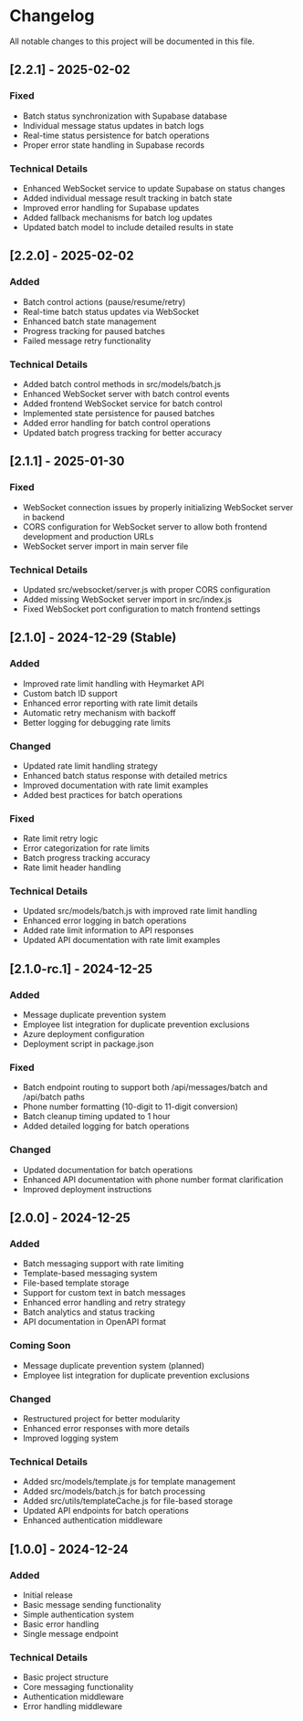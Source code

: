 # Changelog

All notable changes to this project will be documented in this file.

## [2.2.1] - 2025-02-02

### Fixed
- Batch status synchronization with Supabase database
- Individual message status updates in batch logs
- Real-time status persistence for batch operations
- Proper error state handling in Supabase records

### Technical Details
- Enhanced WebSocket service to update Supabase on status changes
- Added individual message result tracking in batch state
- Improved error handling for Supabase updates
- Added fallback mechanisms for batch log updates
- Updated batch model to include detailed results in state

## [2.2.0] - 2025-02-02

### Added
- Batch control actions (pause/resume/retry)
- Real-time batch status updates via WebSocket
- Enhanced batch state management
- Progress tracking for paused batches
- Failed message retry functionality

### Technical Details
- Added batch control methods in src/models/batch.js
- Enhanced WebSocket server with batch control events
- Added frontend WebSocket service for batch control
- Implemented state persistence for paused batches
- Added error handling for batch control operations
- Updated batch progress tracking for better accuracy

## [2.1.1] - 2025-01-30

### Fixed
- WebSocket connection issues by properly initializing WebSocket server in backend
- CORS configuration for WebSocket server to allow both frontend development and production URLs
- WebSocket server import in main server file

### Technical Details
- Updated src/websocket/server.js with proper CORS configuration
- Added missing WebSocket server import in src/index.js
- Fixed WebSocket port configuration to match frontend settings

## [2.1.0] - 2024-12-29 (Stable)

### Added
- Improved rate limit handling with Heymarket API
- Custom batch ID support
- Enhanced error reporting with rate limit details
- Automatic retry mechanism with backoff
- Better logging for debugging rate limits

### Changed
- Updated rate limit handling strategy
- Enhanced batch status response with detailed metrics
- Improved documentation with rate limit examples
- Added best practices for batch operations

### Fixed
- Rate limit retry logic
- Error categorization for rate limits
- Batch progress tracking accuracy
- Rate limit header handling

### Technical Details
- Updated src/models/batch.js with improved rate limit handling
- Enhanced error logging in batch operations
- Added rate limit information to API responses
- Updated API documentation with rate limit examples

## [2.1.0-rc.1] - 2024-12-25

### Added
- Message duplicate prevention system
- Employee list integration for duplicate prevention exclusions
- Azure deployment configuration
- Deployment script in package.json

### Fixed
- Batch endpoint routing to support both /api/messages/batch and /api/batch paths
- Phone number formatting (10-digit to 11-digit conversion)
- Batch cleanup timing updated to 1 hour
- Added detailed logging for batch operations

### Changed
- Updated documentation for batch operations
- Enhanced API documentation with phone number format clarification
- Improved deployment instructions

## [2.0.0] - 2024-12-25

### Added
- Batch messaging support with rate limiting
- Template-based messaging system
- File-based template storage
- Support for custom text in batch messages
- Enhanced error handling and retry strategy
- Batch analytics and status tracking
- API documentation in OpenAPI format

### Coming Soon
- Message duplicate prevention system (planned)
- Employee list integration for duplicate prevention exclusions

### Changed
- Restructured project for better modularity
- Enhanced error responses with more details
- Improved logging system

### Technical Details
- Added src/models/template.js for template management
- Added src/models/batch.js for batch processing
- Added src/utils/templateCache.js for file-based storage
- Updated API endpoints for batch operations
- Enhanced authentication middleware

## [1.0.0] - 2024-12-24

### Added
- Initial release
- Basic message sending functionality
- Simple authentication system
- Basic error handling
- Single message endpoint

### Technical Details
- Basic project structure
- Core messaging functionality
- Authentication middleware
- Error handling middleware
